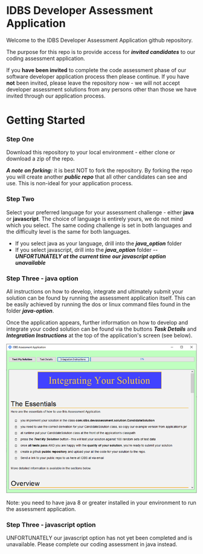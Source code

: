 # IDBS Developer Assessment Application

Welcome to the IDBS Developer Assessment Application github repository.

The purpose for this repo is to provide access for ***invited candidates*** to our coding assessment application. 

If you **have been invited** to complete the code assessment phase of our software developer  application process then please continue. If you have **not** been invited, please leave the repository now - we will not accept developer assessment solutions from any persons other than those we have invited through our application process.

# Getting Started

### Step One
Download this repository to your local environment - either clone or download a zip of the repo.

***A note on forking:*** it is best NOT to fork the repository. By forking the repo you will create another ***public repo*** that all other candidates can see and use. This is non-ideal for your application process.

### Step Two
Select your preferred language for your assessment challenge - either **java** or **javascript**. 
The choice of language is entirely yours, we do not mind which you select. The same coding challenge is set in both languages and the difficulty level is the same for both languages.

 - If you select java as your language, drill into the ***java_option*** folder
 - If you select javascript, drill into the ***java_option*** folder
 -- ***UNFORTUNATELY at the current time our javascript option unavailable***

### Step Three - java option
All instructions on how to develop, integrate and ultimately submit your solution can be found by running the assessment application itself. This can be easily achieved by running the dos or linux command files found in the folder ***java-option***. 

Once the application appears, further information on how to develop and integrate your coded solution can be found via the buttons ***Task Details*** and ***Integration Instructions***  at the top of the application's screen (see below).


![enter image description here](images/AssessmentApp.png)

Note: you need to have java 8 or greater installed in your environment to run the assessment application.



### Step Three - javascript option
UNFORTUNATELY our javascript option has not yet been completed and is unavailable. Please complete our coding assessment in java instead.
